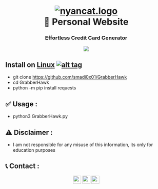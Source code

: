 <h1 align="center">
  <br>
  <a href="https://github.com/rootsmadi/GrabberHawk"><img src="https://i.top4top.io/p_259359nwg1.gif" alt="nyancat.logo"></a>
  <br>
  🦅 Personal Website
  <br>
</h1>

<h3 align="center">Effortless Credit Card Generator</h3>

<p align="center">
  <a href="https://python.org/download">
    <img src="https://img.shields.io/badge/Python-3-yellow.svg">
  </a>
  </p>

## Install on [Linux](https://wikipedia.org/wiki/Linux) [![alt tag](http://icons.iconarchive.com/icons/dakirby309/simply-styled/32/OS-Linux-icon.png)](https://fr.wikipedia.org/wiki/Linux)
- git clone https://github.com/smadi0x01/GrabberHawk
- cd GrabberHawk
- python -m pip install requests

## ✅ Usage : 
- python3 GrabberHawk.py
 
## ⚠️ Disclaimer :
- I am not responsible for any misuse of this information, its only for education purposes 

## 📞 Contact :
<p align="center">
<a href="https://instagram.com/smadi0x01" target="blank"><img align="center" src="https://cdn.jsdelivr.net/npm/simple-icons@3.0.1/icons/instagram.svg" alt="smadi" height="25" width="25" /></a>
<a href="https://linkedin.com/in/saud-smadi" target="blank"><img align="center" src="https://cdn.jsdelivr.net/npm/simple-icons@3.0.1/icons/linkedin.svg" alt="smadi" height="25" width="25" /></a>
<a href="https://t.me/rootsmadi" target="blank"><img align="center" src="https://cdn.jsdelivr.net/npm/simple-icons@3.0.1/icons/telegram.svg" alt="smadi" height="25" width="25" /></a>
</p>
